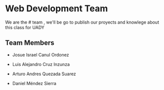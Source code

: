 # Web Development Team

We are the # team , we'll be go to publish our proyects and knowlege about this class for UADY

## Team Members

* Josue Israel Canul Ordonez

* Luis Alejandro Cruz Inzunza

* Arturo Andres Quezada Suarez

* Daniel Méndez Sierra